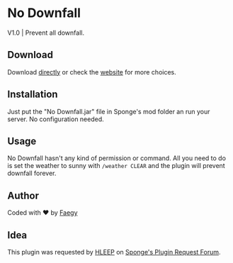 # No Downfall
V1.0 | Prevent all downfall.

## Download
Download [directly](https://github.com/Faegy/NoDownfall/releases/download/v1.0/NoDownfall-v1.0.jar) or check the [website](http://faegy.github.io/NoDownfall) for more choices.

## Installation
Just put the "No Downfall.jar" file in Sponge's mod folder an run your server. No configuration needed.


## Usage
No Downfall hasn't any kind of permission or command. All you need to do is set the weather to sunny with `/weather CLEAR` and the plugin will prevent downfall forever.

## Author
Coded with ♥ by [Faegy](https://github.com/Faegy)

## Idea
This plugin was requested by [HLEEP](https://forums.spongepowered.org/users/hleep/) on [Sponge's Plugin Request Forum](https://forums.spongepowered.org/t/weather-plugin/13151).
